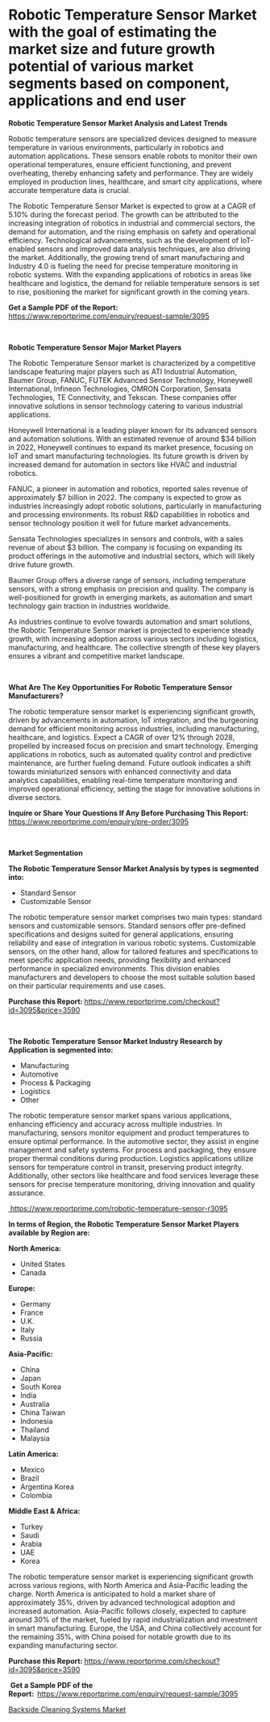 <p><h1>Robotic Temperature Sensor Market with the goal of estimating the market size and future growth potential of various market segments based on component, applications and end user</h1></p><p><strong>Robotic Temperature Sensor Market Analysis and Latest Trends</strong></p>
<p><p>Robotic temperature sensors are specialized devices designed to measure temperature in various environments, particularly in robotics and automation applications. These sensors enable robots to monitor their own operational temperatures, ensure efficient functioning, and prevent overheating, thereby enhancing safety and performance. They are widely employed in production lines, healthcare, and smart city applications, where accurate temperature data is crucial.</p><p>The Robotic Temperature Sensor Market is expected to grow at a CAGR of 5.10% during the forecast period. The growth can be attributed to the increasing integration of robotics in industrial and commercial sectors, the demand for automation, and the rising emphasis on safety and operational efficiency. Technological advancements, such as the development of IoT-enabled sensors and improved data analysis techniques, are also driving the market. Additionally, the growing trend of smart manufacturing and Industry 4.0 is fueling the need for precise temperature monitoring in robotic systems. With the expanding applications of robotics in areas like healthcare and logistics, the demand for reliable temperature sensors is set to rise, positioning the market for significant growth in the coming years.</p></p>
<p><strong>Get a Sample PDF of the Report:&nbsp;</strong> <a href="https://www.reportprime.com/enquiry/request-sample/3095?utm_campaign=3454&utm_medium=2&utm_source=Github&utm_content=ia&utm_term=18032025&utm_id=robotic-temperature-sensor">https://www.reportprime.com/enquiry/request-sample/3095</a></p>
<p>&nbsp;</p>
<p><strong>Robotic Temperature Sensor Major Market Players</strong></p>
<p><p>The Robotic Temperature Sensor market is characterized by a competitive landscape featuring major players such as ATI Industrial Automation, Baumer Group, FANUC, FUTEK Advanced Sensor Technology, Honeywell International, Infineon Technologies, OMRON Corporation, Sensata Technologies, TE Connectivity, and Tekscan. These companies offer innovative solutions in sensor technology catering to various industrial applications.</p><p>Honeywell International is a leading player known for its advanced sensors and automation solutions. With an estimated revenue of around $34 billion in 2022, Honeywell continues to expand its market presence, focusing on IoT and smart manufacturing technologies. Its future growth is driven by increased demand for automation in sectors like HVAC and industrial robotics.</p><p>FANUC, a pioneer in automation and robotics, reported sales revenue of approximately $7 billion in 2022. The company is expected to grow as industries increasingly adopt robotic solutions, particularly in manufacturing and processing environments. Its robust R&D capabilities in robotics and sensor technology position it well for future market advancements.</p><p>Sensata Technologies specializes in sensors and controls, with a sales revenue of about $3 billion. The company is focusing on expanding its product offerings in the automotive and industrial sectors, which will likely drive future growth.</p><p>Baumer Group offers a diverse range of sensors, including temperature sensors, with a strong emphasis on precision and quality. The company is well-positioned for growth in emerging markets, as automation and smart technology gain traction in industries worldwide.</p><p>As industries continue to evolve towards automation and smart solutions, the Robotic Temperature Sensor market is projected to experience steady growth, with increasing adoption across various sectors including logistics, manufacturing, and healthcare. The collective strength of these key players ensures a vibrant and competitive market landscape.</p></p>
<p>&nbsp;</p>
<p><strong>What Are The Key Opportunities For Robotic Temperature Sensor Manufacturers?</strong></p>
<p><p>The robotic temperature sensor market is experiencing significant growth, driven by advancements in automation, IoT integration, and the burgeoning demand for efficient monitoring across industries, including manufacturing, healthcare, and logistics. Expect a CAGR of over 12% through 2028, propelled by increased focus on precision and smart technology. Emerging applications in robotics, such as automated quality control and predictive maintenance, are further fueling demand. Future outlook indicates a shift towards miniaturized sensors with enhanced connectivity and data analytics capabilities, enabling real-time temperature monitoring and improved operational efficiency, setting the stage for innovative solutions in diverse sectors.</p></p>
<p><strong>Inquire or Share Your Questions If Any Before Purchasing This Report:</strong> <a href="https://www.reportprime.com/enquiry/pre-order/3095?utm_campaign=3454&utm_medium=2&utm_source=Github&utm_content=ia&utm_term=18032025&utm_id=robotic-temperature-sensor">https://www.reportprime.com/enquiry/pre-order/3095</a></p>
<p>&nbsp;</p>
<p><strong>Market Segmentation</strong></p>
<p><strong>The Robotic Temperature Sensor Market Analysis by types is segmented into:</strong></p>
<p><ul><li>Standard Sensor</li><li>Customizable Sensor</li></ul></p>
<p><p>The robotic temperature sensor market comprises two main types: standard sensors and customizable sensors. Standard sensors offer pre-defined specifications and designs suited for general applications, ensuring reliability and ease of integration in various robotic systems. Customizable sensors, on the other hand, allow for tailored features and specifications to meet specific application needs, providing flexibility and enhanced performance in specialized environments. This division enables manufacturers and developers to choose the most suitable solution based on their particular requirements and use cases.</p></p>
<p><strong>Purchase this Report:&nbsp;</strong><a href="https://www.reportprime.com/checkout?id=3095&price=3590&utm_campaign=3454&utm_medium=2&utm_source=Github&utm_content=ia&utm_term=18032025&utm_id=robotic-temperature-sensor">https://www.reportprime.com/checkout?id=3095&price=3590</a></p>
<p>&nbsp;</p>
<p><strong>The Robotic Temperature Sensor Market Industry Research by Application is segmented into:</strong></p>
<p><ul><li>Manufacturing</li><li>Automotive</li><li>Process & Packaging</li><li>Logistics</li><li>Other</li></ul></p>
<p><p>The robotic temperature sensor market spans various applications, enhancing efficiency and accuracy across multiple industries. In manufacturing, sensors monitor equipment and product temperatures to ensure optimal performance. In the automotive sector, they assist in engine management and safety systems. For process and packaging, they ensure proper thermal conditions during production. Logistics applications utilize sensors for temperature control in transit, preserving product integrity. Additionally, other sectors like healthcare and food services leverage these sensors for precise temperature monitoring, driving innovation and quality assurance.</p></p>
<p><a href="https://www.reportprime.com/robotic-temperature-sensor-r3095?utm_campaign=3454&utm_medium=2&utm_source=Github&utm_content=ia&utm_term=18032025&utm_id=robotic-temperature-sensor">&nbsp;https://www.reportprime.com/robotic-temperature-sensor-r3095</a></p>
<p><strong>In terms of Region, the Robotic Temperature Sensor Market Players available by Region are:</strong></p>
<p>
    <p> <strong> North America: </strong>
        <ul>
            <li>United States</li>
            <li>Canada</li>
        </ul>
        </p> 
    <p> <strong> Europe: </strong>
        <ul>
            <li>Germany</li>
            <li>France</li>
            <li>U.K.</li>
            <li>Italy</li>
            <li>Russia</li>
        </ul>
        </p> 
    <p> <strong> Asia-Pacific: </strong>
        <ul>
            <li>China</li>
            <li>Japan</li>
            <li>South Korea</li>
            <li>India</li>
            <li>Australia</li>
            <li>China Taiwan</li>
            <li>Indonesia</li>
            <li>Thailand</li>
            <li>Malaysia</li>
        </ul>
        </p> 
    <p> <strong> Latin America: </strong>
        <ul>
            <li>Mexico</li>
            <li>Brazil</li>
            <li>Argentina Korea</li>
            <li>Colombia</li>
        </ul>
        </p> 
    <p> <strong> Middle East & Africa: </strong>
        <ul>
            <li>Turkey</li>
            <li>Saudi</li>
            <li>Arabia</li>
            <li>UAE</li>
            <li>Korea</li>
        </ul>
    </p>
    </p>
<p><p>The robotic temperature sensor market is experiencing significant growth across various regions, with North America and Asia-Pacific leading the charge. North America is anticipated to hold a market share of approximately 35%, driven by advanced technological adoption and increased automation. Asia-Pacific follows closely, expected to capture around 30% of the market, fueled by rapid industrialization and investment in smart manufacturing. Europe, the USA, and China collectively account for the remaining 35%, with China poised for notable growth due to its expanding manufacturing sector.</p></p>
<p><strong>Purchase this Report: </strong><a href="https://www.reportprime.com/checkout?id=3095&price=3590&utm_campaign=3454&utm_medium=2&utm_source=Github&utm_content=ia&utm_term=18032025&utm_id=robotic-temperature-sensor">https://www.reportprime.com/checkout?id=3095&price=3590</a></p>
<p>&nbsp;<strong>Get a Sample PDF of the Report:&nbsp;&nbsp;</strong><a href="https://www.reportprime.com/enquiry/request-sample/3095?utm_campaign=3454&utm_medium=2&utm_source=Github&utm_content=ia&utm_term=18032025&utm_id=robotic-temperature-sensor">https://www.reportprime.com/enquiry/request-sample/3095</a></p>
<p><strong></strong></p>
<p><p><a href="https://github.com/kimberjam0i/Market-Research-Report-List-1/blob/main/backside-cleaning-systems-market.md?utm_campaign=3454&utm_medium=2&utm_source=Github&utm_content=ia&utm_term=18032025&utm_id=robotic-temperature-sensor">Backside Cleaning Systems Market</a></p></p>